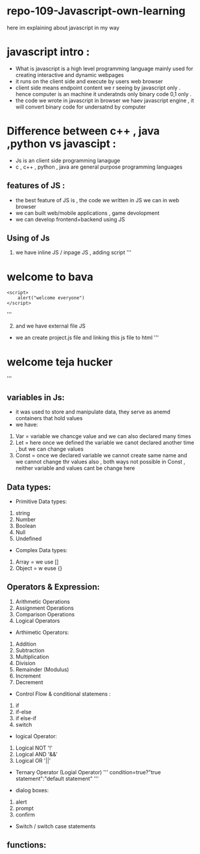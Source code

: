 # repo-109-Javascript-own-learning
here im explaining about javascript in my way

# javascript intro :
* What is javascript is a high level programming language mainly used for creating interactive and dynamic webpages
* it runs on the client side and execute by users web browser
* client side means endpoint content we r seeing by javascript only . hence computer is an machine it underatnds only binary code 0,1 only . 
* the code we wrote in javascript in browser we haev javascript engine , it will convert binary code for undersatnd by computer

# Difference between c++ , java ,python vs javascipt :
* Js is an client side programming lanaguge 
* c , c++ , python , java are general purpose programming languages 

## features of JS :
* the best feature of JS is , the code we written in JS we can in web browser
* we can built web/mobile applications , game devolopment
* we can develop frontend+backend using JS

## Using of Js
1. we have inline JS / inpage JS , adding script
'''
<body>
    <h1> welcome to bava</h1>
    
    <script>
        alert("welcome everyone")
    </script>
</body>
'''

2. and we have external file JS
* we an create project.js file and linking this js file to html 
'''
<body>
    <h1> welcome teja hucker</h1>
    <script src="project.js"> </script>
</body>

'''

## variables in Js:
* it was used to store and manipulate data, they serve as anemd containers that hold values
* we have:
1. Var = variable we chancge value and we can also declared many times 
2. Let = here once we defined the variable we canot declared another time , but we can change values
3. Const = once we declared variable we cannot create same name and we cannot change thr values also , both ways not possible in Const , neither variable and values cant be change here

## Data types:
* Primitive Data types:
1. string
2. Number
3. Boolean
4. Null 
5. Undefined

* Complex Data types:
1. Array = we use []
2. Object = w euse {}

## Operators & Expression:
1. Arithmetic Operations
2. Assignment Operations
3. Comparison Operations
4. Logical Operators

- Arthimetic Operators:
1. Addition
2. Subtraction
3. Multiplication
4. Division
5. Remainder (Modulus)
6. Increment
7. Decrement

- Control Flow & conditional statemens :
1. if
2. if-else
3. if else-if
4. switch

- logical Operator:
1. Logical NOT '!'
2. Logical AND '&&'
3. Logical OR '||'

- Ternary Operator (Logial Operator)
'''
condition=true?"true statement":"default statement"
'''

- dialog boxes:
1. alert
2. prompt
3. confirm

- Switch / switch case statements

## functions:
